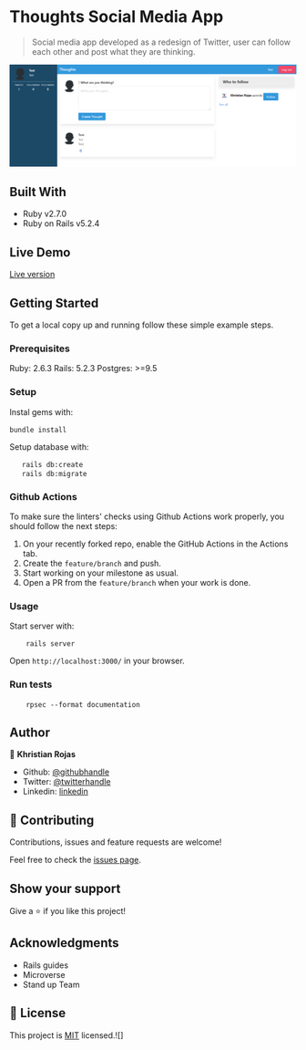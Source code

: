 # Thoughts Social Media App

> Social media app developed as a redesign of Twitter, user can follow each other and post what they are thinking.

![screenshot](app/assets/images/screenshot.png)

## Built With

- Ruby v2.7.0
- Ruby on Rails v5.2.4

## Live Demo

[Live version](https://vast-reef-44091.herokuapp.com/)


## Getting Started

To get a local copy up and running follow these simple example steps.

### Prerequisites

Ruby: 2.6.3
Rails: 5.2.3
Postgres: >=9.5

### Setup

Instal gems with:

```
bundle install
```

Setup database with:

```
   rails db:create
   rails db:migrate
```

### Github Actions

To make sure the linters' checks using Github Actions work properly, you should follow the next steps:

1. On your recently forked repo, enable the GitHub Actions in the Actions tab.
2. Create the `feature/branch` and push.
3. Start working on your milestone as usual.
4. Open a PR from the `feature/branch` when your work is done.


### Usage

Start server with:

```
    rails server
```

Open `http://localhost:3000/` in your browser.

### Run tests

```
    rpsec --format documentation
```

## Author

👤 **Khristian Rojas**

- Github: [@githubhandle](https://github.com/karmaester)
- Twitter: [@twitterhandle](https://twitter.com/karmaendlich)
- Linkedin: [linkedin](https://www.linkedin.com/in/khristian-rojas/)


## 🤝 Contributing

Contributions, issues and feature requests are welcome!

Feel free to check the [issues page](https://github.com/karmaester/Thoughts-Social-Media/issues).

## Show your support

Give a ⭐️ if you like this project!

## Acknowledgments

- Rails guides
- Microverse
- Stand up Team

## 📝 License

This project is [MIT](lic.url) licensed.![]
